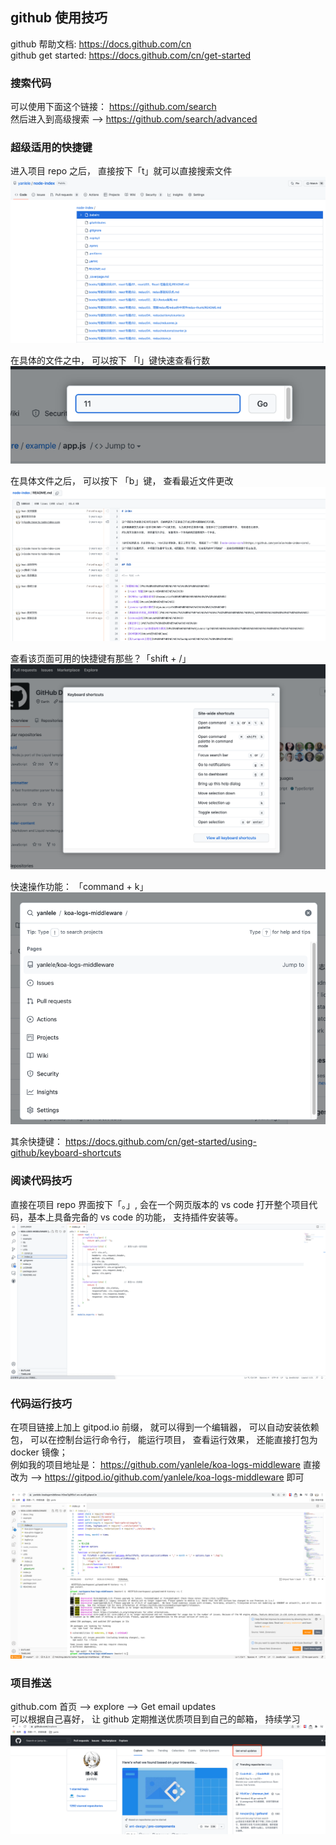 ## github 使用技巧

github 帮助文档:  https://docs.github.com/cn                     
github get started:  https://docs.github.com/cn/get-started

### 搜索代码
可以使用下面这个链接： https://github.com/search                       
然后进入到高级搜索 --> https://github.com/search/advanced


### 超级适用的快捷键
进入项目 repo 之后， 直接按下「t」就可以直接搜索文件                          
![img_1.png](img_1.png)

在具体的文件之中， 可以按下 「l」键快速查看行数                               
![img_2.png](img_2.png)

在具体文件之后， 可以按下 「b」键， 查看最近文件更改                            
![img.png](img.png)


查看该页面可用的快捷键有那些？「shift + /」                              
![img_3.png](img_3.png)


快速操作功能： 「command + k」                                   
![img_4.png](img_4.png)


其余快捷键： https://docs.github.com/cn/get-started/using-github/keyboard-shortcuts

### 阅读代码技巧
直接在项目 repo 界面按下「。」, 会在一个网页版本的 vs code 打开整个项目代码，基本上具备完备的 vs code 的功能， 支持插件安装等。                                       
![img_5.png](img_5.png)


### 代码运行技巧
在项目链接上加上 gitpod.io 前缀， 就可以得到一个编辑器， 可以自动安装依赖包， 
可以在控制台运行命令行， 能运行项目， 查看运行效果， 还能直接打包为 docker 镜像；                                                
例如我的项目地址是： https://github.com/yanlele/koa-logs-middleware 直接改为 -->
https://gitpod.io/github.com/yanlele/koa-logs-middleware 即可

![img_6.png](img_6.png)



### 项目推送
github.com 首页 --> explore --> Get email updates                         
可以根据自己喜好， 让 github 定期推送优质项目到自己的邮箱， 持续学习
![img_8.png](img_8.png)



